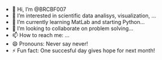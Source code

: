 - 👋 Hi, I’m @BRCBF007
- 👀 I’m interested in scientific data analisys, visualization, ...
- 🌱 I’m currently learning MatLab and starting Python...
- 💞️ I’m looking to collaborate on problem solving...
- 📫 How to reach me: ...
- 😄 Pronouns: Never say never!
- ⚡ Fun fact: One succesful day gives hope for next month!

<!---
BRCBF007/BRCBF007 is a ✨ special ✨ repository because its `README.md` (this file) appears on your GitHub profile.
You can click the Preview link to take a look at your changes.
--->
